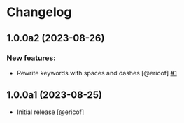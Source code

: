 # Changelog

<!--
   You should *NOT* be adding new change log entries to this file.
   You should create a file in the news directory instead.
   For helpful instructions, please see:
   https://github.com/plone/plone.releaser/blob/master/ADD-A-NEWS-ITEM.rst
-->

<!-- towncrier release notes start -->

## 1.0.0a2 (2023-08-26)


### New features:

- Rewrite keywords with spaces and dashes [@ericof] [#1](https://github.com/collective/collective.mastodon/issues/1)


## 1.0.0a1 (2023-08-25)

- Initial release [@ericof]
